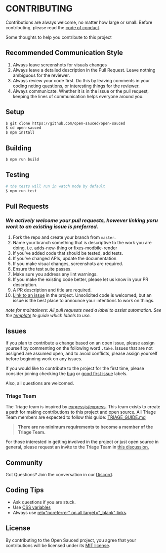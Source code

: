 # CONTRIBUTING

Contributions are always welcome, no matter how large or small. Before contributing,
please read the [code of conduct](CODE_OF_CONDUCT.md).

Some thoughts to help you contribute to this project

## Recommended Communication Style

1. Always leave screenshots for visuals changes
1. Always leave a detailed description in the Pull Request. Leave nothing ambiguous for the reviewer.
1. Always review your code first. Do this by leaving comments in your coding noting questions, or interesting things for the reviewer.
1. Always communicate. Whether it is in the issue or the pull request, keeping the lines of communication helps everyone around you.

## Setup

```sh
$ git clone https://github.com/open-sauced/open-sauced
$ cd open-sauced
$ npm install
```

## Building

```sh
$ npm run build
```

## Testing

```sh
# the tests will run in watch mode by default
$ npm run test
```

## Pull Requests

### _We actively welcome your pull requests, however linking yoru work to an existing issue is preferred._

1. Fork the repo and create your branch from `master`.
1. Name your branch something that is descriptive to the work you are doing. i.e. adds-new-thing or fixes-modbile-render
1. If you've added code that should be tested, add tests.
1. If you've changed APIs, update the documentation.
1. If you make visual changes, screenshots are required.
1. Ensure the test suite passes.
1. Make sure you address any lint warnings.
1. If you make the existing code better, please let us know in your PR description.
1. A PR description and title are required. 
1. [Link to an issue](https://help.github.com/en/github/writing-on-github/autolinked-references-and-urls) in the project. Unsolicited code is welcomed, but an issue is the best place to announce your intentions to work on things.

*note for maintainers: All pull requests need a label to assist automation. See the [template](https://github.com/open-sauced/open-sauced/blob/master/.github/release-drafter.yml) to guide which labels to use.*

## Issues

If you plan to contribute a change based on an open issue, please assign yourself by commenting on the following word `.take`. Issues that are not assigned are assumed open, and to avoid conflicts, please assign yourself before beginning work on any issues.

If you would like to contribute to the project for the first time, please consider joining checking the [bug](https://github.com/open-sauced/open-sauced/issues?q=is%3Aissue+is%3Aopen+label%3A%22%F0%9F%90%9B+bug%22) or [good first issue](https://github.com/open-sauced/open-sauced/issues?q=is%3Aissue+is%3Aopen+label%3A%22good+first+issue%22) labels. 

Also, all questions are welcomed.

### Triage Team

The Triage team is inspired by [expressjs/express](https://github.com/expressjs/express/blob/master/Triager-Guide.md). This team exists to create a path for making contributions to this project and open source. All Triage Team members are expected to follow this guide: [TRIAGE_GUIDE.md](/add-triage-doc/TRIAGE_GUIDE.md)

> **There are no minimum requirements to become a member of the Triage Team.**

For those interested in getting involved in the project or just open source in general, please request an invite to the Triage Team in [this discussion.](https://github.com/open-sauced/open-sauced/discussions/638) 

## Community

Got Questions? Join the conversation in our [Discord](https://discord.gg/gZMKK5q).

## Coding Tips
- Ask questions if you are stuck. 
- Use [CSS variables](https://github.com/open-sauced/open-sauced/blob/master/src/styles/variables.js)
- Always use [rel="noreferrer" on all target="_blank" links](https://web.dev/external-anchors-use-rel-noopener/). 

## License

By contributing to the Open Sauced project, you agree that your contributions will be licensed
under its [MIT license](LICENSE).
